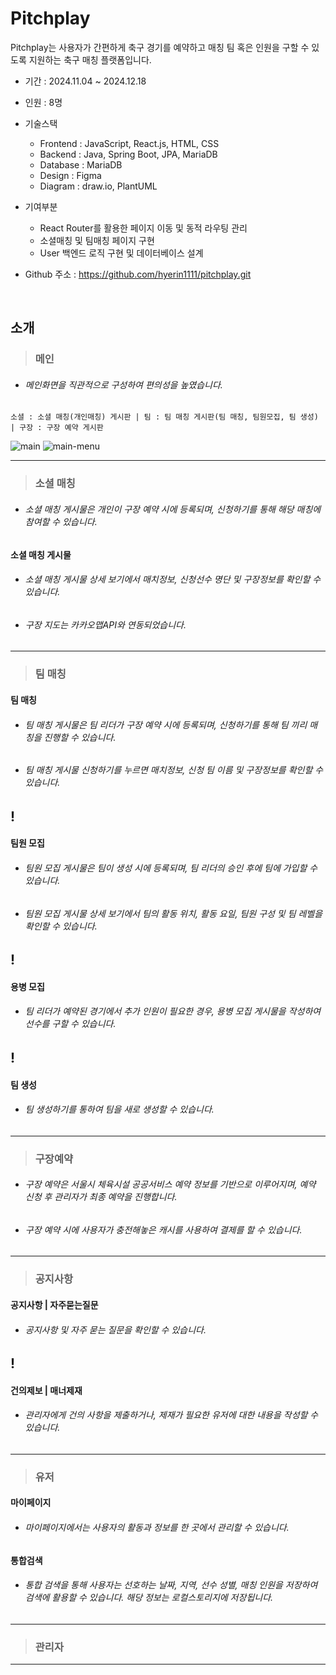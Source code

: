# Pitchplay
Pitchplay는 사용자가 간편하게 축구 경기를 예약하고 매칭 팀 혹은 인원을 구할 수 있도록 지원하는 축구 매칭 플랫폼입니다.
* 기간 : 2024.11.04 ~ 2024.12.18

* 인원 : 8명

* 기술스택
  - Frontend : JavaScript, React.js, HTML, CSS
  - Backend : Java, Spring Boot, JPA, MariaDB
  - Database : MariaDB
  - Design : Figma
  - Diagram : draw.io, PlantUML


* 기여부분
  - React Router를 활용한 페이지 이동 및 동적 라우팅 관리
  - 소셜매칭 및 팀매칭 페이지 구현
  - User 백엔드 로직 구현 및 데이터베이스 설계

* Github 주소 : https://github.com/hyerin1111/pitchplay.git
<br>

## 소개
>### 메인
- ###### 메인화면을 직관적으로 구성하여 편의성을 높였습니다.
~~~
소셜 : 소셜 매칭(개인매칭) 게시판 | 팀 : 팀 매칭 게시판(팀 매칭, 팀원모집, 팀 생성) | 구장 : 구장 예약 게시판 
~~~
![main](https://github.com/user-attachments/assets/244adcb7-6fd1-4bca-b548-d0026e3443b7)
![main-menu](https://github.com/user-attachments/assets/bd50e419-8bd5-41a6-9b16-34f562808622)

---

>### 소셜 매칭
- ###### 소셜 매칭 게시물은 개인이 구장 예약 시에 등록되며, 신청하기를 통해 해당 매칭에 참여할 수 있습니다.
#### 소셜 매칭 게시물
- ###### 소셜 매칭 게시물 상세 보기에서 매치정보, 신청선수 명단 및 구장정보를 확인할 수 있습니다.
- ###### 구장 지도는 카카오맵API와 연동되었습니다.

---

>### 팀 매칭
#### 팀 매칭 
- ###### 팀 매칭 게시물은 팀 리더가 구장 예약 시에 등록되며, 신청하기를 통해 팀 끼리 매칭을 진행할 수 있습니다.
- ###### 팀 매칭 게시물 신청하기를 누르면 매치정보, 신청 팀 이름 및 구장정보를 확인할 수 있습니다. 
!
---
#### 팀원 모집 
- ###### 팀원 모집 게시물은 팀이 생성 시에 등록되며, 팀 리더의 승인 후에 팀에 가입할 수 있습니다.
- ###### 팀원 모집 게시물 상세 보기에서 팀의 활동 위치, 활동 요일, 팀원 구성 및 팀 레벨을 확인할 수 있습니다. 
!
---
#### 용병 모집
- ###### 팀 리더가 예약된 경기에서 추가 인원이 필요한 경우, 용병 모집 게시물을 작성하여 선수를 구할 수 있습니다.
!
---
#### 팀 생성
- ###### 팀 생성하기를 통하여 팀을 새로 생성할 수 있습니다. 

---

>### 구장예약
- ###### 구장 예약은 서울시 체육시설 공공서비스 예약 정보를 기반으로 이루어지며, 예약 신청 후 관리자가 최종 예약을 진행합니다.
- ###### 구장 예약 시에 사용자가 충전해놓은 캐시를 사용하여 결제를 할 수 있습니다. 
---

>### 공지사항
#### 공지사항 | 자주묻는질문
- ###### 공지사항 및 자주 묻는 질문을 확인할 수 있습니다.
!
---
#### 건의제보 | 매너제재
- ###### 관리자에게 건의 사항을 제출하거나, 제재가 필요한 유저에 대한 내용을 작성할 수 있습니다.

---

>### 유저
#### 마이페이지
- ###### 마이페이지에서는 사용자의 활동과 정보를 한 곳에서 관리할 수 있습니다.

#### 통합검색
- ###### 통합 검색을 통해 사용자는 선호하는 날짜, 지역, 선수 성별, 매칭 인원을 저장하여 검색에 활용할 수 있습니다. 해당 정보는 로컬스토리지에 저장됩니다. 
---

>### 관리자
---
